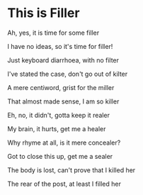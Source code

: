 # This is Filler

Ah, yes, it is time for some filler

I have no ideas, so it's time for filler!

Just keyboard diarrhoea, with no filter

I've stated the case, don't go out of kilter

A mere centiword, grist for the miller

That almost made sense, I am so killer

Eh, no, it didn't, gotta keep it realer

My brain, it hurts, get me a healer

Why rhyme at all, is it mere concealer?

Got to close this up, get me a sealer

The body is lost, can't prove that I killed her

The rear of the post, at least I filled her
